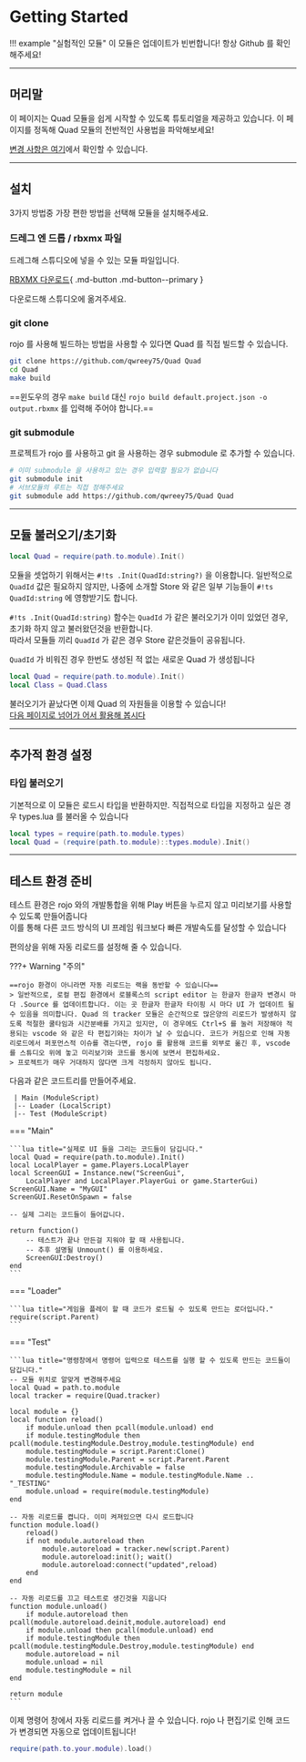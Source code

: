 
# Getting Started

!!! example "실험적인 모듈"
    이 모듈은 업데이트가 빈번합니다! 항상 Github 를 확인해주세요!

---

## 머리말

이 페이지는 Quad 모듈을 쉽게 시작할 수 있도록 튜토리얼을 제공하고 있습니다. 이 페이지를 정독해 Quad 모듈의 전반적인 사용법을 파악해보세요!  

[변경 사항은 여기](changelogs)에서 확인할 수 있습니다.  

---

## 설치

3가지 방법중 가장 편한 방법을 선택해 모듈을 설치해주세요.  

### 드레그 엔 드롭 / rbxmx 파일

드레그해 스튜디오에 넣을 수 있는 모듈 파일입니다.  

[RBXMX 다운로드](https://github.com/qwreey75/Quad/releases/latest/download/Quad.rbxmx){ .md-button .md-button--primary }  

다운로드해 스튜디오에 옮겨주세요.  

### git clone

rojo 를 사용해 빌드하는 방법을 사용할 수 있다면 Quad 를 직접 빌드할 수 있습니다.  

```sh
git clone https://github.com/qwreey75/Quad Quad
cd Quad
make build
```

==윈도우의 경우 `make build` 대신 `rojo build default.project.json -o output.rbxmx` 를 입력해 주어야 합니다.==  

### git submodule

프로젝트가 rojo 를 사용하고 git 을 사용하는 경우 submodule 로 추가할 수 있습니다.  

```sh
# 이미 submodule 을 사용하고 있는 경우 입력할 필요가 없습니다
git submodule init
# 서브모듈의 루트는 직접 정해주세요
git submodule add https://github.com/qwreey75/Quad Quad
```

---

## 모듈 불러오기/초기화

```lua
local Quad = require(path.to.module).Init()
```

모듈을 셋업하기 위해서는 `#!ts .Init(QuadId:string?)` 을 이용합니다. 일반적으로 `QuadId` 값은 필요하지 않지만, 나중에 소개할 Store 와 같은 일부 기능들이 `#!ts QuadId:string` 에 영향받기도 합니다.  

`#!ts .Init(QuadId:string)` 함수는 `QuadId` 가 같은 불러오기가 이미 있었던 경우, 초기화 하지 않고 불러왔던것을 반환합니다.  
따라서 모듈들 끼리 `QuadId` 가 같은 경우 Store 같은것들이 공유됩니다.  

`QuadId` 가 비워진 경우 한번도 생성된 적 없는 새로운 Quad 가 생성됩니다  

```lua
local Quad = require(path.to.module).Init()
local Class = Quad.Class
```

불러오기가 끝났다면 이제 Quad 의 자원들을 이용할 수 있습니다!  
[다음 페이지로 넘어가 어서 활용해 봅시다](./1_import)

---

## 추가적 환경 설정

### 타입 불러오기

기본적으로 이 모듈은 로드시 타입을 반환하지만. 직접적으로 타입을 지정하고 싶은 경우 types.lua 를 불러올 수 있습니다  

```lua
local types = require(path.to.module.types)
local Quad = (require(path.to.module)::types.module).Init()
```

---

## 테스트 환경 준비

테스트 환경은 rojo 와의 개발통합을 위해 Play 버튼을 누르지 않고 미리보기를 사용할 수 있도록 만들어줍니다  
이를 통해 다른 코드 방식의 UI 프레임 워크보다 빠른 개발속도를 달성할 수 있습니다  

편의상을 위해 자동 리로드를 설정해 줄 수 있습니다.  

???+ Warning "주의"

    ==rojo 환경이 아니라면 자동 리로드는 랙을 동반할 수 있습니다==  
    > 일반적으로, 로컬 편집 환경에서 로블록스의 script editor 는 한글자 한글자 변경시 마다 .Source 를 업데이트합니다. 이는 곳 한글자 한글자 타이핑 시 마다 UI 가 업데이트 될 수 있음을 의미합니다. Quad 의 tracker 모듈은 순간적으로 많은양의 리로드가 발생하지 않도록 적절한 쿨타임과 시간분배를 가지고 있지만, 이 경우에도 Ctrl+S 를 눌러 저장해야 적용되는 vscode 와 같은 타 편집기와는 차이가 날 수 있습니다. 코드가 커짐으로 인해 자동 리로드에서 퍼포먼스적 이슈를 겪는다면, rojo 를 활용해 코드를 외부로 옮긴 후, vscode 를 스튜디오 위에 놓고 미리보기와 코드를 동시에 보면서 편집하세요.  
    > 프로젝트가 매우 거대하지 않다면 크게 걱정하지 않아도 됩니다.  

다음과 같은 코드트리를 만들어주세요.

```
 | Main (ModuleScript)
 |-- Loader (LocalScript)
 |-- Test (ModuleScript)
```

=== "Main"

    ```lua title="실제로 UI 들을 그리는 코드들이 담깁니다."
    local Quad = require(path.to.module).Init()
    local LocalPlayer = game.Players.LocalPlayer
    local ScreenGUI = Instance.new("ScreenGui",
        LocalPlayer and LocalPlayer.PlayerGui or game.StarterGui)
    ScreenGUI.Name = "MyGUI"
    ScreenGUI.ResetOnSpawn = false

    -- 실제 그리는 코드들이 들어갑니다.

    return function()
        -- 테스트가 끝나 만든걸 지워야 할 때 사용됩니다.
        -- 추후 설명될 Unmount() 를 이용하세요.
        ScreenGUI:Destroy()
    end
    ```

=== "Loader"

    ```lua title="게임을 플레이 할 때 코드가 로드될 수 있도록 만드는 로더입니다."
    require(script.Parent)
    ```

=== "Test"

    ```lua title="명령창에서 명령어 입력으로 테스트를 실행 할 수 있도록 만드는 코드들이 담깁니다."
    -- 모듈 위치로 알맞게 변경해주세요
    local Quad = path.to.module
    local tracker = require(Quad.tracker)

    local module = {}
    local function reload()
        if module.unload then pcall(module.unload) end
        if module.testingModule then pcall(module.testingModule.Destroy,module.testingModule) end
        module.testingModule = script.Parent:Clone()
        module.testingModule.Parent = script.Parent.Parent
        module.testingModule.Archivable = false
        module.testingModule.Name = module.testingModule.Name .. "_TESTING"
        module.unload = require(module.testingModule)
    end

    -- 자동 리로드를 켭니다. 이미 켜져있으면 다시 로드합니다
    function module.load()
        reload()
        if not module.autoreload then
            module.autoreload = tracker.new(script.Parent)
            module.autoreload:init(); wait()
            module.autoreload:connect("updated",reload)
        end
    end

    -- 자동 리로드를 끄고 테스트로 생긴것을 지웁니다
    function module.unload()
        if module.autoreload then pcall(module.autoreload.deinit,module.autoreload) end
        if module.unload then pcall(module.unload) end
        if module.testingModule then pcall(module.testingModule.Destroy,module.testingModule) end
        module.autoreload = nil
        module.unload = nil
        module.testingModule = nil
    end

    return module
    ```

이제 명령어 창에서 자동 리로드를 켜거나 끌 수 있습니다. rojo 나 편집기로 인해 코드가 변경되면 자동으로 업데이트됩니다!

```lua
require(path.to.your.module).load()
```
